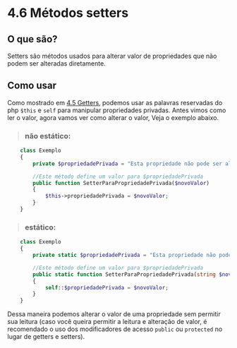 # 4.6 Métodos setters

## O que são?
Setters são métodos usados para alterar valor de propriedades que não podem ser alteradas diretamente.




## Como usar
Como mostrado em [4.5 Getters](5-Getters.md), podemos usar as palavras reservadas do php ```$this``` e ```self``` para manipular propriedades privadas. Antes vimos como ler o valor, agora vamos ver como alterar o valor, Veja o exemplo abaixo.

>### não estático:
```php
    class Exemplo
    {
        private $propriedadePrivada = "Esta propriedade não pode ser alterada ou lida diretamente";

        //Este método define um valor para $propriedadePrivada
        public function SetterParaPropriedadePrivada($novoValor)
        {
            $this->propriedadePrivada = $novoValor;
        }
    }
```

>### estático:
```php
    class Exemplo
    {
        private static $propriedadePrivada = "Esta propriedade não pode ser alterada ou lida diretamente";

        //Este método define um valor para $propriedadePrivada
        public static function SetterParaPropriedadePrivada(string $novoValor)
        {
            self::$propriedadePrivada = $novoValor;
        }
    }
```
Dessa maneira podemos alterar o valor de uma propriedade sem permitir sua leitura (caso você queira permitir a leitura e alteração de valor, é recomendado o uso dos modificadores de acesso ```public``` ou ```protected``` no lugar de getters e setters).
